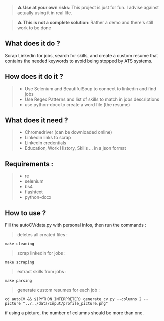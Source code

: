 > :warning: **Use at your own risks**: This project is just for fun. I advise against actually using it in real life.

> :warning: **This is not a complete solution**: Rather a demo and there's still work to be done

## What does it do ?
Scrap Linkedin for jobs, search for skills, and create a custom resume that contains the needed keywords to avoid being stopped by ATS systems.

## How does it do it ?
> * Use Selenium and BeautifulSoup to connect to linkedin and find jobs
> * Use Regex Patterns and list of skills to match in jobs descriptions
> * use python-docx to create a word file (the resume)

## What does it need ?
> * Chromedriver (can be downloaded online)
> * Linkedin links to scrap
> * Linkedin credentials
> * Education, Work History, Skills ... in a json format

## Requirements :
> * re
> * selenium
> * bs4
> * flashtext
> * python-docx


## How to use ?

Fill the autoCV/data.py with personal infos, then run the commands :

> deletes all created files :
```
make cleaning
````

> scrap linkedin for jobs :
```
make scraping
```

> extract skills from jobs :
```
make parsing
```

> generate custom resumes for each job :
```
cd autoCV && $(PYTHON_INTERPRETER) generate_cv.py --columns 2 --picture "../../data/Input/profile_picture.png"
```
if using a picture, the number of columns should be more than one. 

